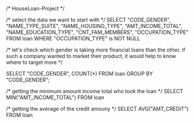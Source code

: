 /* HouseLoan-Project */

/* select the data we want to start with */
SELECT "CODE_GENDER", "NAME_TYPE_SUITE", "NAME_HOUSING_TYPE", "AMT_INCOME_TOTAL", "NAME_EDUCATION_TYPE", "CNT_FAM_MEMBERS", "OCCUPATION_TYPE" FROM loan
WHERE "OCCUPATION_TYPE" is NOT NULL

/* let's check which gender is taking more financial loans than the other. if such a company
wanted to market their product, it would help to know where to target more */

SELECT "CODE_GENDER", COUNT(*) 
FROM loan 
GROUP BY "CODE_GENDER";

/* getting the minimum amount income total who took the loan */
SELECT MIN("AMT_INCOME_TOTAL")
FROM loan 

/* getting the average of the credit amouny */
SELECT AVG("AMT_CREDIT")
FROM loan


